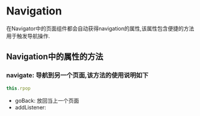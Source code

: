 # Navigation

在Navigator中的页面组件都会自动获得navigation的属性,该属性包含便捷的方法用于触发导航操作.

## Navigation中的属性的方法

### navigate: 导航到另一个页面,该方法的使用说明如下

```JavaScript
this.rpop
```




* goBack: 放回当上一个页面
* addListener:

